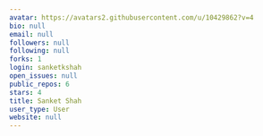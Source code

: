 ```yaml
---
avatar: https://avatars2.githubusercontent.com/u/10429862?v=4
bio: null
email: null
followers: null
following: null
forks: 1
login: sanketkshah
open_issues: null
public_repos: 6
stars: 4
title: Sanket Shah
user_type: User
website: null
---
```

